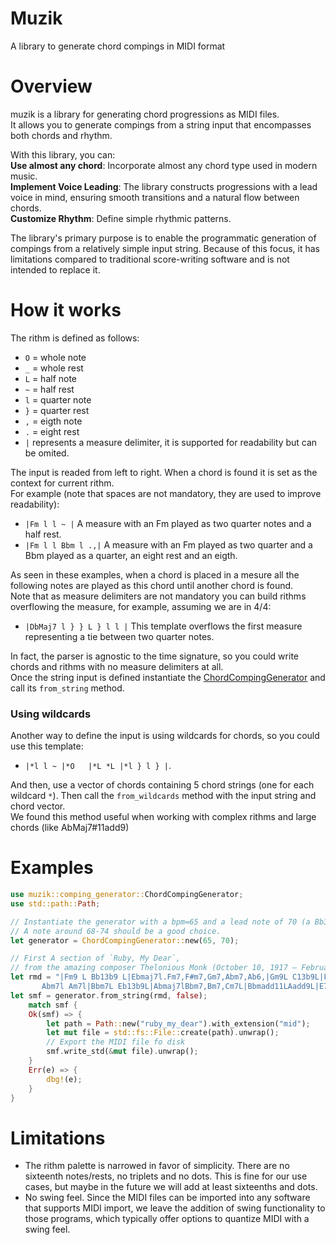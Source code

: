 # Muzik

A library to generate chord compings in MIDI format

# Overview

muzik is a library for generating chord progressions as MIDI files.  
It allows you to generate compings from a string input that encompasses both chords and rhythm.

With this library, you can:  
**Use almost any chord**: Incorporate almost any chord type used in modern music.  
**Implement Voice Leading**: The library constructs progressions with a lead voice in mind, ensuring smooth transitions and a natural flow between chords.  
**Customize Rhythm**: Define simple rhythmic patterns.

The library's primary purpose is to enable the programmatic generation of compings from a relatively simple input string. Because of this focus, it has limitations compared to traditional score-writing software and is not intended to replace it.

# How it works

The rithm is defined as follows:

- `O` = whole note
- `_` = whole rest
- `L` = half note
- `~` = half rest
- `l` = quarter note
- `}` = quarter rest
- `,` = eigth note
- `.` = eight rest
- `|` represents a measure delimiter, it is supported for readability but can be omited.

The input is readed from left to right. When a chord is found it is set as the context for current rithm.  
For example (note that spaces are not mandatory, they are used to improve readability):

- `|Fm l l ~ |` A measure with an Fm played as two quarter notes and a half rest.
- `|Fm l l Bbm l .,|` A measure with an Fm played as two quarter and a Bbm played as a quarter, an eight rest and an eigth.

As seen in these examples, when a chord is placed in a mesure all the following notes are played as this chord until another chord is found.  
Note that as measure delimiters are not mandatory you can build rithms overflowing the measure, for example, assuming we are in 4/4:

- `|DbMaj7 l } } L } l l |` This template overflows the first measure representing a tie between two quarter notes.

In fact, the parser is agnostic to the time signature, so you could write chords and rithms with no measure delimiters at all.  
Once the string input is defined instantiate the [ChordCompingGenerator](comping_generator/struct.ChordCompingGenerator.html) and call its `from_string` method.

### Using wildcards

Another way to define the input is using wildcards for chords, so you could use this template:

- `|*l l ~ |*O   |*L *L |*l } l } |`.

And then, use a vector of chords containing 5 chord strings (one for each wildcard `*`).
Then call the `from_wildcards` method with the input string and chord vector.  
We found this method useful when working with complex rithms and large chords (like AbMaj7#11add9)

# Examples

```rust
use muzik::comping_generator::ChordCompingGenerator;
use std::path::Path;

// Instantiate the generator with a bpm=65 and a lead note of 70 (a Bb3 MIDI code).
// A note around 68-74 should be a good choice.
let generator = ChordCompingGenerator::new(65, 70);

// First A section of `Ruby, My Dear`,
// from the amazing composer Thelonious Monk (October 10, 1917 – February 17, 1982 ❤️).
let rmd = "|Fm9 L Bb13b9 L|Ebmaj7l.Fm7,F#m7,Gm7,Abm7,Ab6,|Gm9L C13b9L|Fmaj7l Gm7l
       Abm7l Am7l|Bbm7L Eb13b9L|Abmaj7lBbm7,Bm7,Cm7L|Bbmadd11LAadd9L|E7susLBb7b5L|";
let smf = generator.from_string(rmd, false);
    match smf {
    Ok(smf) => {
        let path = Path::new("ruby_my_dear").with_extension("mid");
        let mut file = std::fs::File::create(path).unwrap();
        // Export the MIDI file fo disk
        smf.write_std(&mut file).unwrap();
    }
    Err(e) => {
        dbg!(e);
    }
}
```

# Limitations

- The rithm palette is narrowed in favor of simplicity. There are no sixteenth notes/rests, no triplets and no dots. This is fine for our use cases, but maybe in the future we will add at least sixteenths and dots.
- No swing feel. Since the MIDI files can be imported into any software that supports MIDI import, we leave the addition of swing functionality to those programs, which typically offer options to quantize MIDI with a swing feel.
